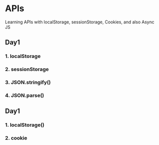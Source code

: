 # APIs

Learning APIs with localStorage, sessionStorage, Cookies, and also Async JS

###

## Day1

### 1. localStorage

### 2. sessionStorage

### 3. JSON.stringify()

### 4. JSON.parse()

## Day1

### 1. localStorage()

### 2. cookie
